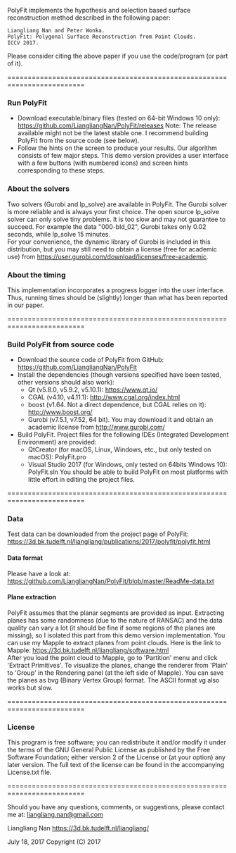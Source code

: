 PolyFit implements the hypothesis and selection based surface reconstruction method described in the following paper:
```
Liangliang Nan and Peter Wonka. 
PolyFit: Polygonal Surface Reconstruction from Point Clouds. 
ICCV 2017.
```
Please consider citing the above paper if you use the code/program (or part of it). 

=========================================================================

### Run PolyFit
- Download executable/binary files (tested on 64-bit Windows 10 only):      
https://github.com/LiangliangNan/PolyFit/releases
Note: The release available might not be the latest stable one. I recommend building PolyFit from the source code (see below).
- Follow the hints on the screen to produce your results.
Our algorithm consists of few major steps. This demo version provides a user interface with a few buttons (with numbered icons) and screen hints corresponding to these steps.

### About the solvers
Two solvers (Gurobi and lp_solve) are available in PolyFit. The Gurobi solver is more reliable and is always your first choice. The open source lp_solve solver can only solve tiny problems. It is too slow and may not guarantee to succeed. For example the data "000-bld_02", Gurobi takes only 0.02 seconds, while lp_solve 15 minutes.  
For your convenience, the dynamic library of Gurobi is included in this distribution, but you may still need to obtain a license (free for academic use) from 
https://user.gurobi.com/download/licenses/free-academic. 
      
### About the timing
This implementation incorporates a progress logger into the user interface. Thus, running times should be (slightly) longer than what has been reported in our paper.     

=========================================================================

### Build PolyFit from source code
* Download the source code of PolyFit from GitHub: 
  https://github.com/LiangliangNan/PolyFit
* Install the dependencies (though versions specified have been tested, other versions should also work):
  - Qt (v5.8.0, v5.9.2, v5.10.1):
  https://www.qt.io/
  - CGAL (v4.10, v4.11.1):
  http://www.cgal.org/index.html
  - boost (v1.64. Not a direct dependence, but CGAL relies on it):
  http://www.boost.org/
  - Gurobi (v7.5.1, v7.52, 64 bit). You may download it and obtain an academic license from 
  http://www.gurobi.com/
* Build PolyFit. Project files for the following IDEs (Integrated Development Environment) are provided:
  - QtCreator (for macOS, Linux, Windows, etc., but only tested on macOS): PolyFit.pro
  - Visual Studio 2017 (for Windows, only tested on 64bits Windows 10): PolyFit.sln
    You should be able to build PolyFit on most platforms with little effort in editing the project files.

=========================================================================

### Data
Test data can be downloaded from the project page of PolyFit: 
https://3d.bk.tudelft.nl/liangliang/publications/2017/polyfit/polyfit.html

#### Data format
Please have a look at: 
https://github.com/LiangliangNan/PolyFit/blob/master/ReadMe-data.txt

#### Plane extraction
PolyFit assumes that the planar segments are provided as input. 
Extracting planes has some randomness (due to the nature of RANSAC) and the data quality can vary a lot (it should be fine if some regions of the planes are missing), so I isolated this part from this demo version implementation. You can use my Mapple to extract planes from point clouds. Here is the link to Mapple: https://3d.bk.tudelft.nl/liangliang/software.html    
After you load the point cloud to Mapple, go to 'Partition' menu and click 'Extract Primitives'. To visualize the planes, change the renderer from 'Plain' to 'Group' in the Rendering panel (at the left side of Mapple). You can save the planes as bvg (Binary Vertex Group) format. The ASCII format vg also works but slow.

=========================================================================

### License
This program is free software; you can redistribute it and/or modify it under the terms of the GNU General Public License as published by the Free Software Foundation; either version 2 of the License or (at your option) any later version. The full text of the license can be found in the accompanying License.txt file.

=========================================================================

Should you have any questions, comments, or suggestions, please contact me at: 
liangliang.nan@gmail.com

Liangliang Nan
https://3d.bk.tudelft.nl/liangliang/

July 18, 2017
Copyright (C) 2017 
